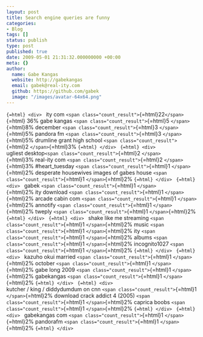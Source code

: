 ```yaml
---
layout: post
title: Search engine queries are funny
categories:
- Blog
tags: []
status: publish
type: post
published: true
date: 2009-05-01 21:31:32.000000000 +00:00
meta: {}
author:
  name: Gabe Kangas
  website: http://gabekangas
  email: gabek@real-ity.com
  github: https://github.com/gabek
  image: "/images/avatar-64x64.png"
---
```

```{=html} <div> ``` ity com `<span class="count_result">`{=html}22`</span>`{=html} 36% gabe kangas `<span class="count_result">`{=html}5 `</span>`{=html}8% december `<span class="count_result">`{=html}3 `</span>`{=html}5% pandora fm `<span class="count_result">`{=html}3 `</span>`{=html}5% drumline grant high school `<span class="count_result">`{=html}2 `</span>`{=html}3% ```{=html} </div> ``` ```{=html} <div> ``` ugliest desktop`<span class="count_result">`{=html}2 `</span>`{=html}3% real-ity com `<span class="count_result">`{=html}2 `</span>`{=html}3% \#heart\_tuesday `<span class="count_result">`{=html}1 `</span>`{=html}2% desperate housewives images of gabes house `<span class="count_result">`{=html}1
`</span>`{=html}2% ```{=html} </div> ``` ```{=html} <div> ``` gabek `<span class="count_result">`{=html}1 `</span>`{=html}2% ity download `<span class="count_result">`{=html}1 `</span>`{=html}2% arcade cabin com `<span class="count_result">`{=html}1 `</span>`{=html}2% annotify `<span class="count_result">`{=html}1 `</span>`{=html}2% tweply `<span class="count_result">`{=html}1 `</span>`{=html}2% ```{=html} </div> ``` ```{=html} <div> ``` shake like me streaming `<span class="count_result">`{=html}1 `</span>`{=html}2% music `<span class="count_result">`{=html}1 `</span>`{=html}2% ity `<span class="count_result">`{=html}1 `</span>`{=html}2% albums `<span class="count_result">`{=html}1 `</span>`{=html}2% incognito1027 `<span
class="count_result">`{=html}1 `</span>`{=html}2% ```{=html} </div> ``` ```{=html} <div> ``` kazuho okui married `<span class="count_result">`{=html}1 `</span>`{=html}2% october `<span class="count_result">`{=html}1 `</span>`{=html}2% gabe long 2009 `<span class="count_result">`{=html}1 `</span>`{=html}2% gabekangas `<span class="count_result">`{=html}1 `</span>`{=html}2% ```{=html} </div> ``` ```{=html} <div> ``` kutcher / king / diddydumdum on cnn `<span class="count_result">`{=html}1 `</span>`{=html}2% download crack addict 4 (2005) `<span class="count_result">`{=html}1 `</span>`{=html}2% caprica boobs `<span class="count_result">`{=html}1 `</span>`{=html}2% ```{=html} </div> ``` ```{=html} <div> ```
gabekangas com `<span class="count_result">`{=html}1 `</span>`{=html}2% pandorafm `<span class="count_result">`{=html}1 `</span>`{=html}2% ```{=html} </div> ```
